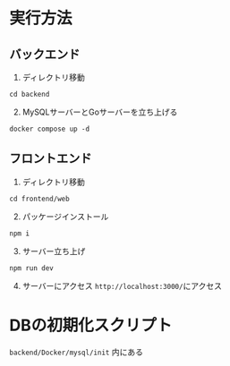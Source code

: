 # 実行方法
## バックエンド
1. ディレクトリ移動
```
cd backend
```

2. MySQLサーバーとGoサーバーを立ち上げる
```
docker compose up -d
```

## フロントエンド
1. ディレクトリ移動
```
cd frontend/web
```

2. パッケージインストール
```
npm i
```

3. サーバー立ち上げ
```
npm run dev
```

4. サーバーにアクセス
`http://localhost:3000/`にアクセス


# DBの初期化スクリプト
`backend/Docker/mysql/init` 内にある